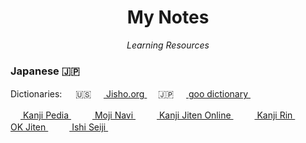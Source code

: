 <h1 align="center">My Notes</h1>
<p align="center"><i>Learning Resources</i></p>


### Japanese 🇯🇵 

Dictionaries: &emsp; 
🇺🇸 <img height="16" width="16" src="http://proxy.duckduckgo.com/ip3/jisho.org.ico">[ Jisho.org ](https://jisho.org)&emsp; 
🇯🇵 <img height="16" width="16" src="http://proxy.duckduckgo.com/ip3/dictionary.goo.ne.jp.ico">[ goo dictionary ](https://dictionary.goo.ne.jp/jn/)&emsp; 

<img height="16" width="16" src="http://proxy.duckduckgo.com/ip3/www.kanjipedia.jp.ico">[ Kanji Pedia ](https://www.kanjipedia.jp/)&emsp;
<img height="16" width="16" src="http://proxy.duckduckgo.com/ip3/mojinavi.com.ico">[ Moji Navi ](https://mojinavi.com/)&emsp;
<img height="16" width="16" src="http://proxy.duckduckgo.com/ip3/kanji.jitenon.jp.ico">[ Kanji Jiten Online ](https://kanji.jitenon.jp)&emsp; 
<img height="16" width="16" src="http://proxy.duckduckgo.com/ip3/ksbookshelf.com.ico">[ Kanji Rin ](http://ksbookshelf.com/DW/Kanjirin/index.html#kanjirin)&emsp; 
<img height="16" width="16" src="http://proxy.duckduckgo.com/ip3/okmagazine.com.ico">[ OK Jiten ](http://okjiten.jp)&emsp; 
<img height="16" width="16" src="http://proxy.duckduckgo.com/ip3//blog.goo.ne.jp.ico">[ Ishi Seiji ](https://blog.goo.ne.jp/ishiseiji)&emsp; 
